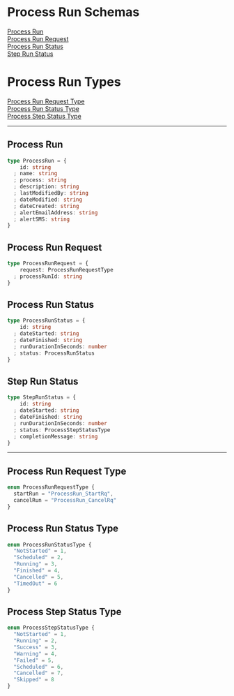 # Process Run Schemas

[Process Run](#process-run)  
[Process Run Request ](#process-run-request)  
[Process Run Status](#process-run-status)  
[Step Run Status](#step-run-status) 

# Process Run Types
[Process Run Request Type](#process-run-request-type)  
[Process Run Status Type](#process-run-status-type)  
[Process Step Status Type](#process-step-status-type) 

---

## Process Run

```typescript
type ProcessRun = {
    id: string
  ; name: string
  ; process: string
  ; description: string
  ; lastModifiedBy: string
  ; dateModified: string
  ; dateCreated: string
  ; alertEmailAddress: string
  ; alertSMS: string
}
```
## Process Run Request

```typescript
type ProcessRunRequest = {
    request: ProcessRunRequestType
  ; processRunId: string
}
```

## Process Run Status
```typescript
type ProcessRunStatus = {
    id: string
  ; dateStarted: string
  ; dateFinished: string
  ; runDurationInSeconds: number
  ; status: ProcessRunStatus
}
```

## Step Run Status
```typescript
type StepRunStatus = {
    id: string
  ; dateStarted: string
  ; dateFinished: string
  ; runDurationInSeconds: number
  ; status: ProcessStepStatusType
  ; completionMessage: string
}
```

---

## Process Run Request Type

```typescript
enum ProcessRunRequestType {
  startRun = "ProcessRun_StartRq",
  cancelRun = "ProcessRun_CancelRq"
}
```

## Process Run Status Type
```typescript
enum ProcessRunStatusType {
  "NotStarted" = 1,
  "Scheduled" = 2,
  "Running" = 3,
  "Finished" = 4,
  "Cancelled" = 5,
  "TimedOut" = 6
}
```

## Process Step Status Type
```typescript
enum ProcessStepStatusType {
  "NotStarted" = 1,
  "Running" = 2,
  "Success" = 3,
  "Warning" = 4,
  "Failed" = 5,
  "Scheduled" = 6,
  "Cancelled" = 7,
  "Skipped" = 8
}
```